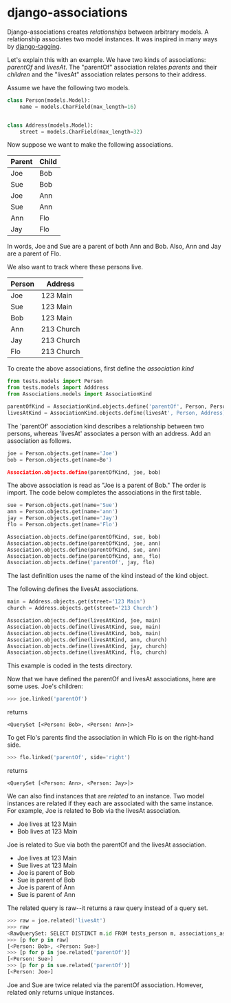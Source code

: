 # django-associations

Django-associations creates _relationships_ between arbitrary models.
A relationship associates two model instances.
It was inspired in many ways by
[django-tagging](https://pypi.org/project/django-tagging/).

Let's explain this with an example.
We have two kinds of associations: _parentOf_ and _livesAt_.
The "parentOf" association relates _parents_ and their
_children_ and the "livesAt" association relates persons to their
address.

Assume we have the following two models.
```python
class Person(models.Model):
    name = models.CharField(max_length=16)


class Address(models.Model):
    street = models.CharField(max_length=32)
```

Now suppose we want to make the following associations.

Parent | Child
------ | -----
Joe | Bob
Sue | Bob
Joe | Ann
Sue | Ann
Ann | Flo
Jay | Flo

In words, Joe and Sue are a parent of both Ann and Bob.
Also, Ann and Jay are a parent of Flo.

We also want to track where these persons live.

Person | Address
------ | -------
Joe | 123 Main
Sue | 123 Main
Bob | 123 Main
Ann | 213 Church
Jay | 213 Church
Flo | 213 Church

To create the above associations, first define the _association kind_

```python
from tests.models import Person
from tests.models import Adddress
from Associations.models import AssociationKind

parentOfKind = AssociationKind.objects.define('parentOf', Person, Person)
livesAtKind = AssociationKind.objects.define(livesAt', Person, Address)
```

The 'parentOf' association kind describes a relationship between two
persons, whereas 'livesAt' associates a person with an address.
Add an association as follows.

```python
joe = Person.objects.get(name='Joe')
bob = Person.objects.get(name=Bo')

Association.objects.define(parentOfKind, joe, bob)
```

The above association is read as "Joe is a parent of Bob."
The order is import.
The code below completes the associations in the first table.

```python
sue = Person.objects.get(name='Sue')
ann = Person.objects.get(name='ann')
jay = Person.objects.get(name='Jay')
flo = Person.objects.get(name='Flo')

Association.objects.define(parentOfKind, sue, bob)
Association.objects.define(parentOfKind, joe, ann)
Association.objects.define(parentOfKind, sue, ann)
Association.objects.define(parentOfKind, ann, flo)
Association.objects.define('parentOf', jay, flo)
```

The last definition uses the name of the kind instead of
the kind object.

The following defines the livesAt associations.

```python
main = Address.objects.get(street='123 Main')
church = Address.objects.get(street='213 Church')

Association.objects.define(livesAtKind, joe, main)
Association.objects.define(livesAtKind, sue, main)
Association.objects.define(livesAtKind, bob, main)
Association.objects.define(livesAtKind, ann, church)
Association.objects.define(livesAtKind, jay, church)
Association.objects.define(livesAtKind, flo, church)
```

This example is coded in the tests directory.

Now that we have defined the parentOf and livesAt associations, here
are some uses.
Joe's children:

```python
>>> joe.linked('parentOf')
```

returns

```
<QuerySet [<Person: Bob>, <Person: Ann>]>
```

To get Flo's parents find the association in which Flo is on the
right-hand side.

```python
>>> flo.linked('parentOf', side='right')
```

returns

```
<QuerySet [<Person: Ann>, <Person: Jay>]>
```

We can also find instances that are _related_ to an instance.
Two model instances are related if they each are associated with the
same instance.
For example, Joe is related to Bob via the livesAt association.

  * Joe lives at 123 Main
  * Bob lives at 123 Main

Joe is related to Sue via both the parentOf and the livesAt
association.

  * Joe lives at 123 Main
  * Sue lives at 123 Main
  * Joe is parent of Bob
  * Sue is parent of Bob
  * Joe is parent of Ann
  * Sue is parent of Ann

The related query is raw--it returns a raw query instead of a query
set.

```python
>>> raw = joe.related('livesAt')
>>> raw
<RawQuerySet: SELECT DISTINCT m.id FROM tests_person m, associations_association a, associations_association b WHERE b.kind_id=a.kind_id AND a.left_id=1 AND b.left_id=m.id AND a.right_id=b.right_id AND b.left_id != a.left_id and a.kind_id=2>
>>> [p for p in raw]
[<Person: Bob>, <Person: Sue>]
>>> [p for p in joe.related('parentOf')]
[<Person: Sue>]
>>> [p for p in sue.related('parentOf')]
[<Person: Joe>]
```
Joe and Sue are twice related via the parentOf association.
However, related only returns unique instances.





